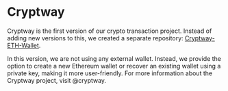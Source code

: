 
# Cryptway

Cryptway is the first version of our crypto transaction project. Instead of adding new versions to this, we created a separate repository: [Cryptway-ETH-Wallet](https://github.com/Ajinkgupta/Cryptway-ETH-Wallet).

In this version, we are not using any external wallet. Instead, we provide the option to create a new Ethereum wallet or recover an existing wallet using a private key, making it more user-friendly. For more information about the Cryptway project, visit @cryptway.

